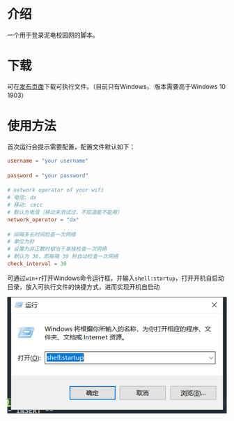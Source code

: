 # 介绍

一个用于登录泥电校园网的脚本。

# 下载

可在[发布页面](https://github.com/kewuaa/uestc_wifi_helper/releases)下载可执行文件。（目前只有Windows， 版本需要高于Windows 10 1903）

# 使用方法

首次运行会提示需要配置，配置文件默认如下：

``` toml
username = "your username"

password = "your password"

# network operator of your wifi
# 电信: dx
# 移动: cmcc
# 默认为电信（移动未测试过，不知道能不能用）
network_operator = "dx"

# 间隔多长时间检查一次网络
# 单位为秒
# 设置为非正数时相当于单独检查一次网络
# 默认为 30，即每隔 30 秒自动检查一次网络
check_interval = 30
```

可通过`win+r`打开Windows命令运行框，并输入`shell:startup`，打开开机自启动目录，放入可执行文件的快捷方式，进而实现开机自启动

![](./snapshots/snapshot1.png)
